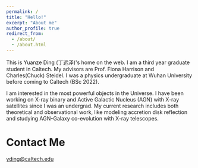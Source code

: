 ```yaml
---
permalink: /
title: "Hello!"
excerpt: "About me"
author_profile: true
redirect_from: 
  - /about/
  - /about.html
---
```


This is Yuanze Ding (丁远泽)'s home on the web. I am a third year graduate student in Caltech. My advisors are Prof. Fiona Harrison and Charles(Chuck) Steidel. I was a physics undergraduate at Wuhan University before coming to Caltech (BSc 2022).

I am interested in the most powerful objects in the Universe. I have been working on X-ray binary and Active Galactic Nucleus (AGN) with X-ray satellites since I was an undergrad. My current research includes both theoretical and observational work, like modeling accretion disk reflection and studying AGN-Galaxy co-evolution with X-ray telescopes.

Contact Me
======
yding@caltech.edu
